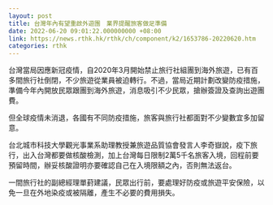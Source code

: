 ```yaml
---
layout: post
title: 台灣年內有望重啟外遊團　業界提醒旅客做足準備
date: 2022-06-20 09:01:22.000000000 +08:00
link: https://news.rthk.hk/rthk/ch/component/k2/1653786-20220620.htm
categories: rthk
---
```


台灣當局因應新冠疫情，自2020年3月開始禁止旅行社組團到海外旅遊，已有百多間旅行社倒閉，不少旅遊從業員被迫轉行。不過，當局近期計劃改變防疫措施，準備今年內開放民眾跟團到海外旅遊，消息吸引不少民眾，搶辦簽證及查詢出遊團費。

但全球疫情未消退，各國有不同防疫措施，旅客與旅行社都面對不少變數宜多加留意。

台北城市科技大學觀光事業系助理教授兼旅遊品質協會發言人李奇嶽說，疫下旅行，出入台灣都要做核酸檢測，加上台灣每日限制2萬5千名旅客入境，回程前要預留時間，辦妥核酸證明亦要確認自己在入境限額之內，否則無法返台。

一間旅行社的副總經理單葑建議，民眾出行前，要處理好防疫或旅遊平安保險，以免一旦在外地染疫或被隔離，產生不必要的費用損失。
